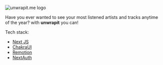 ![unwrapit.me logo](https://www.unwrapit.vercel.app/assets/images/social.png)

Have you ever wanted to see your most listened artists and tracks anytime of the year? with **unwrapit** you can!

Tech stack:

- [Next JS](https://nextjs.org/)
- [ChakraUI](https://chakra-ui.com/)
- [Remotion](https://www.remotion.dev/)
- [NextAuth](https://next-auth.js.org/)

